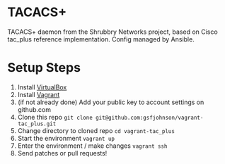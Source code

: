 TACACS+
=======

TACACS+ daemon from the Shrubbry Networks project, based on Cisco tac_plus reference implementation.  Config managed by Ansible.


Setup Steps
===========

1. Install [VirtualBox](https://www.virtualbox.org/wiki/Downloads)
1. Install [Vagrant](http://www.vagrantup.com/downloads.html)
1. (if not already done) Add your public key to account settings on github.com
1. Clone this repo
  `git clone git@github.com:gsfjohnson/vagrant-tac_plus.git`
1. Change directory to cloned repo
  `cd vagrant-tac_plus`
1.  Start the environment
  `vagrant up`
1. Enter the environment / make changes
  `vagrant ssh`
1. Send patches or pull requests!

